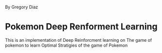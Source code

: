  By Gregory Diaz 
# Pokemon Deep Renforment Learning #
This is an implementation of Deep Reinforcment learning on The game of pokemon to learn Optimal Stratigies of the game of Pokemon
